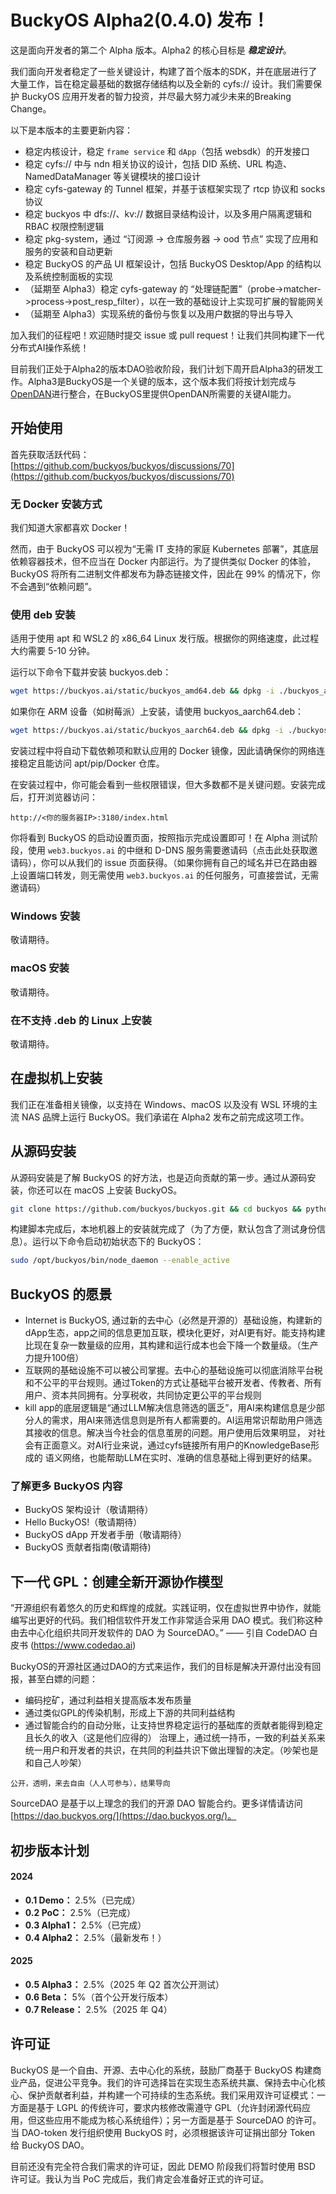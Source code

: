 # BuckyOS Alpha2(0.4.0) 发布！

这是面向开发者的第二个 Alpha 版本。Alpha2 的核心目标是 ***稳定设计***。

我们面向开发者稳定了一些关键设计，构建了首个版本的SDK，并在底层进行了大量工作，旨在稳定最基础的数据存储结构以及全新的 cyfs:// 设计。我们需要保护 BuckyOS 应用开发者的智力投资，并尽最大努力减少未来的Breaking Change。

以下是本版本的主要更新内容：

- 稳定内核设计，稳定 `frame service` 和 `dApp`（包括 websdk）的开发接口
- 稳定 cyfs:// 中与 ndn 相关协议的设计，包括 DID 系统、URL 构造、NamedDataManager 等关键模块的接口设计
- 稳定 cyfs-gateway 的 Tunnel 框架，并基于该框架实现了 rtcp 协议和 socks 协议
- 稳定 buckyos 中 dfs://、kv:// 数据目录结构设计，以及多用户隔离逻辑和 RBAC 权限控制逻辑
- 稳定 pkg-system，通过 “订阅源 -> 仓库服务器 -> ood 节点” 实现了应用和服务的安装和自动更新
- 稳定 BuckyOS 的产品 UI 框架设计，包括 BuckyOS Desktop/App 的结构以及系统控制面板的实现
- （延期至 Alpha3）稳定 cyfs-gateway 的 “处理链配置”（probe->matcher->process->post_resp_filter），以在一致的基础设计上实现可扩展的智能网关
- （延期至 Alpha3）实现系统的备份与恢复以及用户数据的导出与导入

加入我们的征程吧！欢迎随时提交 issue 或 pull request！让我们共同构建下一代分布式AI操作系统！

目前我们正处于Alpha2的版本DAO验收阶段，我们计划下周开启Alpha3的研发工作。Alpha3是BuckyOS是一个关键的版本，这个版本我们将按计划完成与[OpenDAN](https://github.com/fiatrete/OpenDAN-Personal-AI-OS)进行整合，在BuckyOS里提供OpenDAN所需要的关键AI能力。


## 开始使用

首先获取活跃代码：  
[https://github.com/buckyos/buckyos/discussions/70](https://github.com/buckyos/buckyos/discussions/70)

### 无 Docker 安装方式

我们知道大家都喜欢 Docker！

然而，由于 BuckyOS 可以视为“无需 IT 支持的家庭 Kubernetes 部署”，其底层依赖容器技术，但不应当在 Docker 内部运行。为了提供类似 Docker 的体验，BuckyOS 将所有二进制文件都发布为静态链接文件，因此在 99% 的情况下，你不会遇到“依赖问题”。

### 使用 deb 安装

适用于使用 apt 和 WSL2 的 x86_64 Linux 发行版。根据你的网络速度，此过程大约需要 5-10 分钟。

运行以下命令下载并安装 buckyos.deb：

```bash
wget https://buckyos.ai/static/buckyos_amd64.deb && dpkg -i ./buckyos_amd64.deb
```

如果你在 ARM 设备（如树莓派）上安装，请使用 buckyos_aarch64.deb：

```bash
wget https://buckyos.ai/static/buckyos_aarch64.deb && dpkg -i ./buckyos_aarch64.deb
```

安装过程中将自动下载依赖项和默认应用的 Docker 镜像，因此请确保你的网络连接稳定且能访问 apt/pip/Docker 仓库。

在安装过程中，你可能会看到一些权限错误，但大多数都不是关键问题。安装完成后，打开浏览器访问：

```
http://<你的服务器IP>:3180/index.html
```

你将看到 BuckyOS 的启动设置页面，按照指示完成设置即可！在 Alpha 测试阶段，使用 `web3.buckyos.ai` 的中继和 D-DNS 服务需要邀请码（点击此处获取邀请码），你可以从我们的 issue 页面获得。（如果你拥有自己的域名并已在路由器上设置端口转发，则无需使用 `web3.buckyos.ai` 的任何服务，可直接尝试，无需邀请码）

### Windows 安装

敬请期待。

### macOS 安装

敬请期待。

### 在不支持 .deb 的 Linux 上安装

敬请期待。


## 在虚拟机上安装

我们正在准备相关镜像，以支持在 Windows、macOS 以及没有 WSL 环境的主流 NAS 品牌上运行 BuckyOS。我们承诺在 Alpha2 发布之前完成这项工作。

## 从源码安装

从源码安装是了解 BuckyOS 的好方法，也是迈向贡献的第一步。通过从源码安装，你还可以在 macOS 上安装 BuckyOS。


```bash
git clone https://github.com/buckyos/buckyos.git && cd buckyos && python3 devenv.py && python3 src/build.py
```

构建脚本完成后，本地机器上的安装就完成了（为了方便，默认包含了测试身份信息）。运行以下命令启动初始状态下的 BuckyOS：

```bash
sudo /opt/buckyos/bin/node_daemon --enable_active
```

## BuckyOS 的愿景

- Internet is BuckyOS,  通过新的去中心（必然是开源的）基础设施，构建新的dApp生态，app之间的信息更加互联，模块化更好，对AI更有好。能支持构建比现在复杂一数量级的应用，其构建和运行成本也会下降一个数量级。（生产力提升100倍）
- 互联网的基础设施不可以被公司掌握。去中心的基础设施可以彻底消除平台税和不公平的平台规则。通过Token的方式让基础平台被开发者、传教者、所有用户、资本共同拥有。分享税收，共同协定更公平的平台规则
- kill app的底层逻辑是“通过LLM解决信息筛选的匮乏”，用AI来构建信息是少部分人的需求，用AI来筛选信息则是所有人都需要的。AI运用常识帮助用户筛选其接收的信息。解决当今社会的信息茧房的问题。用户使用后效果明显， 对社会有正面意义。对AI行业来说，通过cyfs链接所有用户的KnowledgeBase形成的 语义网络，也能帮助LLM在实时、准确的信息基础上得到更好的结果。

### 了解更多 BuckyOS 内容

- BuckyOS 架构设计（敬请期待）
- Hello BuckyOS!（敬请期待）
- BuckyOS dApp 开发者手册（敬请期待）
- BuckyOS 贡献者指南(敬请期待)


## 下一代 GPL：创建全新开源协作模型

“开源组织有着悠久的历史和辉煌的成就。实践证明，仅在虚拟世界中协作，就能编写出更好的代码。我们相信软件开发工作非常适合采用 DAO 模式。我们称这种由去中心化组织共同开发软件的 DAO 为 SourceDAO。” —— 引自 CodeDAO 白皮书 (https://www.codedao.ai)

BuckyOS的开源社区通过DAO的方式来运作，我们的目标是解决开源付出没有回报，甚至白嫖的问题：

- 编码挖矿，通过利益相关提高版本发布质量
- 通过类似GPL的传染机制，形成上下游的共同利益结构
- 通过智能合约的自动分账，让支持世界稳定运行的基础库的贡献者能得到稳定且长久的收入（这是他们应得的）
治理上，通过统一持币，一致的利益关系来统一用户和开发者的共识，在共同的利益共识下做出理智的决定。（吵架也是和自己人吵架）

`公开，透明，来去自由（人人可参与），结果导向`

SourceDAO 是基于以上理念的我们的开源 DAO 智能合约。更多详情请访问 [https://dao.buckyos.org/](https://dao.buckyos.org/)。

## 初步版本计划

#### 2024

- **0.1 Demo：** 2.5%（已完成）
- **0.2 PoC：** 2.5%（已完成）
- **0.3 Alpha1：** 2.5%（已完成）
- **0.4 Alpha2：** 2.5%（最新发布！）

#### 2025

- **0.5 Alpha3：** 2.5%（2025 年 Q2 首次公开测试）
- **0.6 Beta：** 5%（首个公开发行版本）
- **0.7 Release：** 2.5%（2025 年 Q4）


## 许可证

BuckyOS 是一个自由、开源、去中心化的系统，鼓励厂商基于 BuckyOS 构建商业产品，促进公平竞争。我们的许可选择旨在实现生态系统共赢、保持去中心化核心、保护贡献者利益，并构建一个可持续的生态系统。我们采用双许可证模式：一方面是基于 LGPL 的传统许可，要求内核修改需遵守 GPL（允许封闭源代码应用，但这些应用不能成为核心系统组件）；另一方面是基于 SourceDAO 的许可。当 DAO-token 发行组织使用 BuckyOS 时，必须根据该许可证捐出部分 Token 给 BuckyOS DAO。

目前还没有完全符合我们需求的许可证，因此 DEMO 阶段我们将暂时使用 BSD 许可证。我认为当 PoC 完成后，我们肯定会准备好正式的许可证。